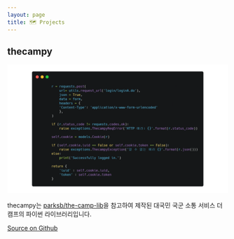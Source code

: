 ```yaml
---
layout: page
title: 🗺️ Projects
---
```


## thecampy

![thecampy](/img/thecampy.png)

thecampy는 [parksb/the-camp-lib](https://github.com/parksb/the-camp-lib)을 참고하여 제작된 대국민 국군 소통 서비스 더 캠프의 파이썬 라이브러리입니다.

[Source on Github](https://github.com/lewisleedev/thecampy)

